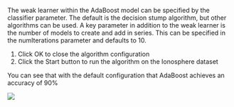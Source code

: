The weak learner within the AdaBoost model can be specified by the classifier parameter.
The default is the decision stump algorithm, but other algorithms can be used. A key parameter
in addition to the weak learner is the number of models to create and add in series. This can be
specified in the numIterations parameter and defaults to 10.

1) Click OK to close the algorithm configuration
2) Click the Start button to run the algorithm on the Ionosphere dataset

You can see that with the default configuration that AdaBoost achieves an accuracy of 90%

![](https://github.com/fenago/katacoda-scenarios/raw/master/machine-learning-mastery-weka/machine-learning-mastery-weka-chapter-19/steps/images/106.png)